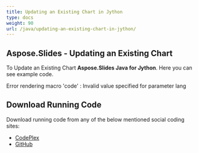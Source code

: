 ```yaml
---
title: Updating an Existing Chart in Jython
type: docs
weight: 90
url: /java/updating-an-existing-chart-in-jython/
---
```


## **Aspose.Slides - Updating an Existing Chart**
To Update an Existing Chart **Aspose.Slides Java for Jython**. Here you can see example code.

Error rendering macro 'code' : Invalid value specified for parameter lang
## **Download Running Code**
Download running code from any of the below mentioned social coding sites:

- [CodePlex](https://asposeslidesjavajython.codeplex.com/releases/view/620122)
- [GitHub](https://github.com/aspose-slides/Aspose.Slides-for-Java/releases/tag/Aspose.Slides_Java_for_Jython-v1.0)

